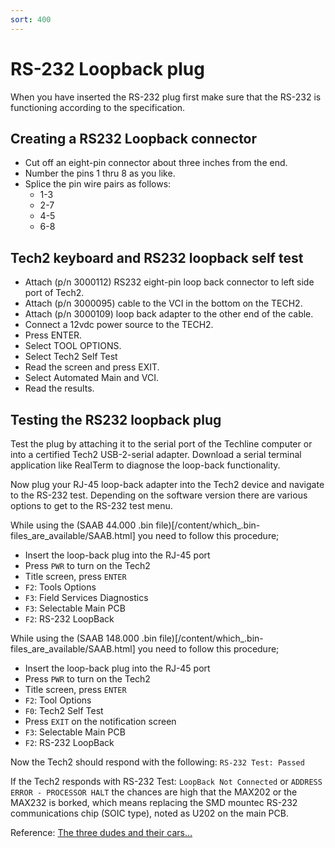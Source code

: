 ```yaml
---
sort: 400
---
```

# RS-232 Loopback plug

 When you have inserted the RS-232 plug first make sure that the RS-232 is functioning according to the specification.

## Creating a RS232 Loopback connector

*   Cut off an eight-pin connector about three inches from the end.
*   Number the pins 1 thru 8 as you like.
*   Splice the pin wire pairs as follows:
    *    1-3
    *    2-7
    *    4-5
    *    6-8

## Tech2 keyboard and RS232 loopback self test

*   Attach (p/n 3000112) RS232 eight-pin loop back connector to left side port of Tech2.
*   Attach (p/n 3000095) cable to the VCI in the bottom on the TECH2.
*   Attach (p/n 3000109) loop back adapter to the other end of the cable.
*   Connect a 12vdc power source to the TECH2.
*   Press ENTER.
*   Select TOOL OPTIONS.
*   Select Tech2 Self Test
*   Read the screen and press EXIT.
*   Select Automated Main and VCI.
*   Read the results.

## Testing the RS232 loopback plug
Test the plug by attaching it to the serial port of the Techline computer or into a certified Tech2 USB-2-serial adapter. Download a serial terminal application like RealTerm to diagnose the loop-back functionality.

Now plug your RJ-45 loop-back adapter into the Tech2 device and navigate to the RS-232 test. Depending on the software version there are various options to get to the RS-232 test menu.

While using the (SAAB 44.000 .bin file)[/content/which_.bin-files_are_available/SAAB.html] you need to follow this procedure;

*   Insert the loop-back plug into the RJ-45 port
*   Press `PWR` to turn on the Tech2
*   Title screen, press `ENTER`
*   `F2`: Tools Options
*   `F3`: Field Services Diagnostics
*   `F3`: Selectable Main PCB
*   `F2`: RS-232 LoopBack

While using the (SAAB 148.000 .bin file)[/content/which_.bin-files_are_available/SAAB.html] you need to follow this procedure;

*   Insert the loop-back plug into the RJ-45 port
*   Press `PWR` to turn on the Tech2
*   Title screen, press `ENTER`
*   `F2`: Tool Options
*   `F0`: Tech2 Self Test
*   Press `EXIT` on the notification screen
*   `F3`: Selectable Main PCB
*   `F2`: RS-232 LoopBack

Now the Tech2 should respond with the following: `RS-232 Test: Passed`

If the Tech2 responds with RS-232 Test: `LoopBack Not Connected` or `ADDRESS ERROR - PROCESSOR HALT` the chances are high that the MAX202 or the MAX232 is borked, which means replacing the SMD mountec RS-232 communications chip (SOIC type), noted as U202 on the main PCB.

Reference: [The three dudes and their cars…](https://dudes.berrydejager.com/tech2-rs-232-loopback-not-connected)